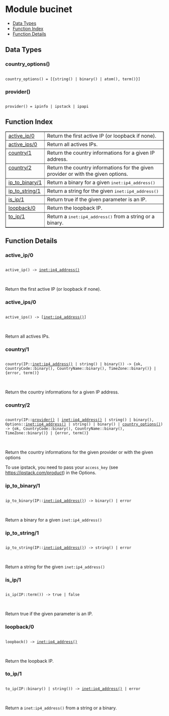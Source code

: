 

# Module bucinet #
* [Data Types](#types)
* [Function Index](#index)
* [Function Details](#functions)

<a name="types"></a>

## Data Types ##




### <a name="type-country_options">country_options()</a> ###


<pre><code>
country_options() = [{string() | binary() | atom(), term()}]
</code></pre>




### <a name="type-provider">provider()</a> ###


<pre><code>
provider() = ipinfo | ipstack | ipapi
</code></pre>

<a name="index"></a>

## Function Index ##


<table width="100%" border="1" cellspacing="0" cellpadding="2" summary="function index"><tr><td valign="top"><a href="#active_ip-0">active_ip/0</a></td><td>
Return the first active IP (or loopback if none).</td></tr><tr><td valign="top"><a href="#active_ips-0">active_ips/0</a></td><td>
Return all actives IPs.</td></tr><tr><td valign="top"><a href="#country-1">country/1</a></td><td>
Return the country informations for a given IP address.</td></tr><tr><td valign="top"><a href="#country-2">country/2</a></td><td> 
Return the country informations for the given provider or with the given options.</td></tr><tr><td valign="top"><a href="#ip_to_binary-1">ip_to_binary/1</a></td><td>
Return a binary for a given <tt>inet:ip4_address()</tt></td></tr><tr><td valign="top"><a href="#ip_to_string-1">ip_to_string/1</a></td><td>
Return a string for the given <tt>inet:ip4_address()</tt></td></tr><tr><td valign="top"><a href="#is_ip-1">is_ip/1</a></td><td>
Return true if the given parameter is an IP.</td></tr><tr><td valign="top"><a href="#loopback-0">loopback/0</a></td><td>
Return the loopback IP.</td></tr><tr><td valign="top"><a href="#to_ip-1">to_ip/1</a></td><td>
Return a <tt>inet:ip4_address()</tt> from a string or a binary.</td></tr></table>


<a name="functions"></a>

## Function Details ##

<a name="active_ip-0"></a>

### active_ip/0 ###

<pre><code>
active_ip() -&gt; <a href="inet.md#type-ip4_address">inet:ip4_address()</a>
</code></pre>
<br />

Return the first active IP (or loopback if none).

<a name="active_ips-0"></a>

### active_ips/0 ###

<pre><code>
active_ips() -&gt; [<a href="inet.md#type-ip4_address">inet:ip4_address()</a>]
</code></pre>
<br />

Return all actives IPs.

<a name="country-1"></a>

### country/1 ###

<pre><code>
country(IP::<a href="inet.md#type-ip4_address">inet:ip4_address()</a> | string() | binary()) -&gt; {ok, CountryCode::binary(), CountryName::binary(), TimeZone::binary()} | {error, term()}
</code></pre>
<br />

Return the country informations for a given IP address.

<a name="country-2"></a>

### country/2 ###

<pre><code>
country(IP::<a href="#type-provider">provider()</a> | <a href="inet.md#type-ip4_address">inet:ip4_address()</a> | string() | binary(), Options::<a href="inet.md#type-ip4_address">inet:ip4_address()</a> | string() | binary() | <a href="#type-country_options">country_options()</a>) -&gt; {ok, CountryCode::binary(), CountryName::binary(), TimeZone::binary()} | {error, term()}
</code></pre>
<br />


Return the country informations for the given provider or with the given options

To use ipstack, you need to pass your `access_key` (see https://ipstack.com/product) in the Options.

<a name="ip_to_binary-1"></a>

### ip_to_binary/1 ###

<pre><code>
ip_to_binary(IP::<a href="inet.md#type-ip4_address">inet:ip4_address()</a>) -&gt; binary() | error
</code></pre>
<br />

Return a binary for a given `inet:ip4_address()`

<a name="ip_to_string-1"></a>

### ip_to_string/1 ###

<pre><code>
ip_to_string(IP::<a href="inet.md#type-ip4_address">inet:ip4_address()</a>) -&gt; string() | error
</code></pre>
<br />

Return a string for the given `inet:ip4_address()`

<a name="is_ip-1"></a>

### is_ip/1 ###

<pre><code>
is_ip(IP::term()) -&gt; true | false
</code></pre>
<br />

Return true if the given parameter is an IP.

<a name="loopback-0"></a>

### loopback/0 ###

<pre><code>
loopback() -&gt; <a href="inet.md#type-ip4_address">inet:ip4_address()</a>
</code></pre>
<br />

Return the loopback IP.

<a name="to_ip-1"></a>

### to_ip/1 ###

<pre><code>
to_ip(IP::binary() | string()) -&gt; <a href="inet.md#type-ip4_address">inet:ip4_address()</a> | error
</code></pre>
<br />

Return a `inet:ip4_address()` from a string or a binary.


